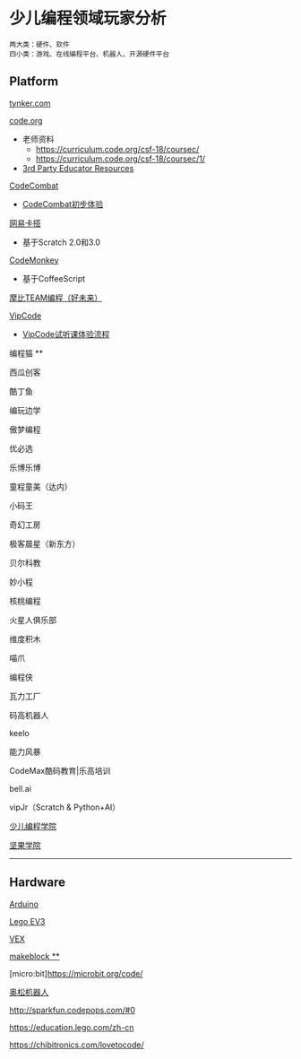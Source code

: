 # 少儿编程领域玩家分析

<link rel="stylesheet" href="https://yanwei.github.io/auto-number-title.css" />

```text
两大类：硬件、软件
四小类：游戏、在线编程平台、机器人、开源硬件平台
```

## Platform

[tynker.com](https://www.tynker.com)

[code.org](https://code.org)

* 老师资料
  * https://curriculum.code.org/csf-18/coursec/
  * https://curriculum.code.org/csf-18/coursec/1/
* [3rd Party Educator Resources](https://code.org/educate/curriculum/3rd-party)

[CodeCombat](https://codecombat.com/)

* [CodeCombat初步体验](coding4kids/codecombat-first-sight.md)

[网易卡搭](https://kada.163.com/)

* 基于Scratch 2.0和3.0

[CodeMonkey](https://www.playcodemonkey.com/)

* 基于CoffeeScript

[摩比TEAM编程（好未来）](https://www.mobby.cn/beijing/course/index?query=10)

[VipCode](https://www.vipcode.com)

* [VipCode试听课体验流程](study-of-vipcode-demo-class.md)

编程猫 **

西瓜创客

酷丁鱼

编玩边学

傲梦编程

优必选

乐博乐博

童程童美（达内）

小码王

奇幻工房

极客晨星（新东方）

贝尔科教

妙小程

核桃编程

火星人俱乐部

维度积木

喵爪

编程侠

瓦力工厂

码高机器人

keelo

能力风暴

CodeMax酷码教育|乐高培训

bell.ai

vipJr（Scratch & Python+AI）

[少儿编程学院](http://edu.shaoerbc.org/)

[坚果学院](http://pmo365.cn/)

[](https://wecode.io/en/)

---

## Hardware

[Arduino](https://www.arduino.cc/)

[Lego EV3](https://www.lego.com/zh-cn/mindstorms)

[VEX](https://www.vexrobotics.com/)

[makeblock **](https://www.makeblock.com/)

[micro:bit]https://microbit.org/code/

[奥松机器人](http://www.alsrobot.cn/)

http://sparkfun.codepops.com/#0

https://education.lego.com/zh-cn

https://chibitronics.com/lovetocode/
